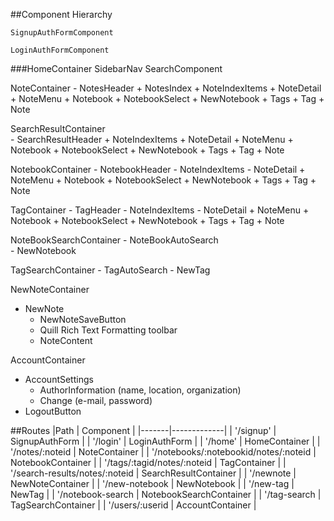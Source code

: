 ##Component Hierarchy

`SignupAuthFormComponent`

`LoginAuthFormComponent`

###HomeContainer
  SidebarNav
  SearchComponent

  NoteContainer
    - NotesHeader
    + NotesIndex
      + NoteIndexItems
      + NoteDetail
        + NoteMenu
          + Notebook
            + NotebookSelect
            + NewNotebook
          + Tags
            + Tag
        + Note

  SearchResultContainer    
    - SearchResultHeader
    + NoteIndexItems
    + NoteDetail
      + NoteMenu
        + Notebook
          + NotebookSelect
          + NewNotebook
        + Tags
          + Tag
      + Note

  NotebookContainer
    - NotebookHeader
    - NoteIndexItems
    - NoteDetail
      + NoteMenu
        + Notebook
          + NotebookSelect
          + NewNotebook
        + Tags
          + Tag
      + Note

  TagContainer
    - TagHeader
    - NoteIndexItems
    - NoteDetail
      + NoteMenu
        + Notebook
          + NotebookSelect
          + NewNotebook
        + Tags
          + Tag
      + Note


  NoteBookSearchContainer
    - NoteBookAutoSearch        
    - NewNotebook

  TagSearchContainer
    - TagAutoSearch
    - NewTag

NewNoteContainer  
  - NewNote
    + NewNoteSaveButton
    + Quill Rich Text Formatting toolbar
    + NoteContent

AccountContainer
  - AccountSettings
    + AuthorInformation (name, location, organization)
    + Change (e-mail, password)
  - LogoutButton

##Routes
|Path   | Component   |
|-------|-------------|
| '/signup' | SignupAuthForm |
| '/login' | LoginAuthForm |
| '/home' | HomeContainer |
| '/notes/:noteid | NoteContainer |
| '/notebooks/:notebookid/notes/:noteid | NotebookContainer |
| '/tags/:tagid/notes/:noteid | TagContainer |
| '/search-results/notes/:noteid | SearchResultContainer |
| '/newnote | NewNoteContainer |
| '/new-notebook | NewNotebook |
| '/new-tag | NewTag |
| '/notebook-search | NotebookSearchContainer |
| '/tag-search | TagSearchContainer |
| '/users/:userid | AccountContainer |
